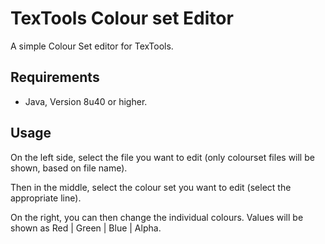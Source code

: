 # TexTools Colour set Editor
A simple Colour Set editor for TexTools.

## Requirements
* Java, Version 8u40 or higher.

## Usage
On the left side, select the file you want to edit (only colourset files will be shown, based on file name).

Then in the middle, select the colour set you want to edit (select the appropriate line).

On the right, you can then change the individual colours. Values will be shown as Red | Green | Blue | Alpha.
